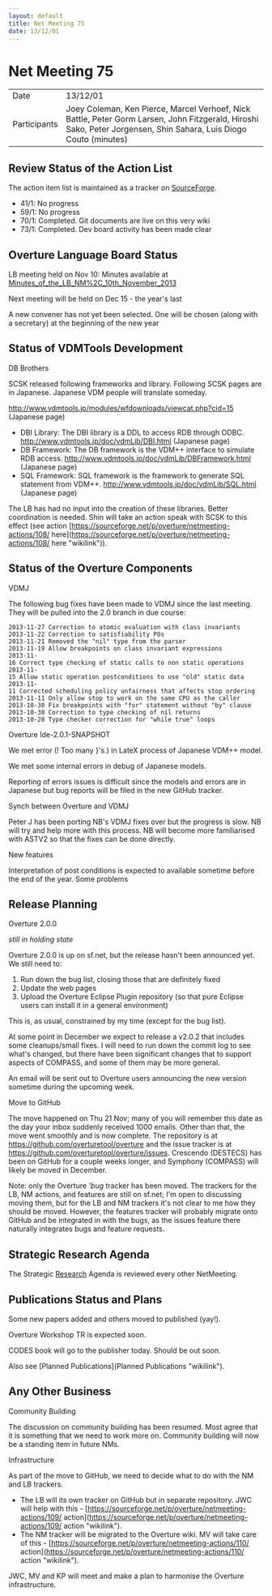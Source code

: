 ```yaml
---
layout: default
title: Net Meeting 75
date: 13/12/01
---
```


<script src="http://code.jquery.com/jquery-1.11.1.min.js">
</script>
<script src="/javascripts/edit.js"></script>
<script>setEditButonNm();</script>

# Net Meeting 75

|||
|---|---|
| Date | 13/12/01 |
| Participants | Joey Coleman, Ken Pierce, Marcel Verhoef, Nick Battle, Peter Gorm Larsen, John Fitzgerald, Hiroshi Sako,  Peter Jorgensen, Shin Sahara, Luis Diogo Couto (minutes) |

Review Status of the Action List
--------------------------------

The action item list is maintained as a tracker on
[SourceForge](https://sourceforge.net/p/overture/netmeeting-actions/).

-   41/1: No progress
-   59/1: No progress
-   70/1: Completed. Git documents are live on this very wiki
-   73/1: Completed. Dev board activity has been made clear

Overture Language Board Status
------------------------------

LB meeting held on Nov 10: Minutes available at
[Minutes\_of\_the\_LB\_NM%2C\_10th\_November\_2013](Minutes_of_the_LB_NM%2C_10th_November_2013 "wikilink")

Next meeting will be held on Dec 15 - the year's last

A new convener has not yet been selected. One will be chosen (along with
a secretary) at the beginning of the new year

Status of VDMTools Development
------------------------------

DB Brothers

SCSK released following frameworks and library. Following SCSK pages are
in Japanese. Japanese VDM people will translate someday.

<http://www.vdmtools.jp/modules/wfdownloads/viewcat.php?cid=15>
(Japanese page)

-   DBI Library: The DBI library is a DDL to access RDB through ODBC.
    <http://www.vdmtools.jp/doc/vdmLib/DBI.html> (Japanese page)
-   DB Framework: The DB framework is the VDM++ interface to simulate
    RDB access. <http://www.vdmtools.jp/doc/vdmLib/DBFramework.html>
    (Japanese page)
-   SQL Framework: SQL framework is the framework to generate SQL
    statement from VDM++. <http://www.vdmtools.jp/doc/vdmLib/SQL.html>
    (Japanese page)

The LB has had no input into the creation of these libraries. Better
coordination is needed. Shin will take an action speak with SCSK to this
effect (see action
[https://sourceforge.net/p/overture/netmeeting-actions/108/
here](https://sourceforge.net/p/overture/netmeeting-actions/108/ here "wikilink")).

Status of the Overture Components
---------------------------------

VDMJ

The following bug fixes have been made to VDMJ since the last meeting.
They will be pulled into the 2.0 branch in due course:

`2013-11-27 Correction to atomic evaluation with class invariants`\
`2013-11-22 Correction to satisfiability POs`\
`2013-11-21 Removed the "nil" type from the parser`\
`2013-11-19 Allow breakpoints on class invariant expressions`\
`2013-11-16 Correct type checking of static calls to non static operations`\
`2013-11-15 Allow static operation postconditions to use "old" static data`\
`2013-11-11 Corrected scheduling policy unfairness that affects stop ordering`\
`2013-11-11 Only allow stop to work on the same CPU as the caller`\
`2013-10-30 Fix breakpoints with "for" statement without "by" clause`\
`2013-10-30 Correction to type checking of nil returns`\
`2013-10-28 Type checker correction for "while true" loops`

Overture Ide-2.0.1-SNAPSHOT

We met error (! Too many }'s.) in LateX process of Japanese VDM++ model.

We met some internal errors in debug of Japanese models.

Reporting of errors issues is difficult since the models and errors are
in Japanese but bug reports will be filed in the new GitHub tracker.

Synch between Overture and VDMJ

Peter J has been porting NB's VDMJ fixes over but the progress is slow.
NB will try and help more with this process. NB will become more
familiarised with ASTV2 so that the fixes can be done directly.

New features

Interpretation of post conditions is expected to available sometime
before the end of the year. Some problems

Release Planning
----------------

Overture 2.0.0

*still in holding state*

Overture 2.0.0 is up on sf.net, but the release hasn't been announced
yet. We still need to:

1.  Run down the bug list, closing those that are definitely fixed
2.  Update the web pages
3.  Upload the Overture Eclipse Plugin repository (so that pure Eclipse
    users can install it in a general environment)

This is, as usual, constrained by my time (except for the bug list).

At some point in December we expect to release a v2.0.2 that includes
some cleanups/small fixes. I will need to run down the commit log to see
what's changed, but there have been significant changes that to support
aspects of COMPASS, and some of them may be more general.

An email will be sent out to Overture users announcing the new version
sometime during the upcoming week.

Move to GitHub

The move happened on Thu 21 Nov; many of you will remember this date as
the day your inbox suddenly received 1000 emails. Other than that, the
move went smoothly and is now complete. The repository is at
<https://github.com/overturetool/overture> and the issue tracker is at
<https://github.com/overturetool/overture/issues>. Crescendo (DESTECS)
has been on GitHub for a couple weeks longer, and Symphony (COMPASS)
will likely be moved in December.

Note: only the Overture *'bug* tracker has been moved. The trackers for
the LB, NM actions, and features are still on sf.net; I'm open to
discussing moving them, but for the LB and NM trackers it's not clear to
me how they should be moved. However, the features tracker will probably
migrate onto GitHub and be integrated in with the bugs, as the issues
feature there naturally integrates bugs and feature requests.

Strategic Research Agenda
-------------------------

The Strategic [Research](Research "wikilink") Agenda is reviewed every
other NetMeeting.

Publications Status and Plans
-----------------------------

Some new papers added and others moved to published (yay!).

Overture Workshop TR is expected soon.

CODES book will go to the publisher today. Should be out soon.

Also see [Planned Publications](Planned Publications "wikilink").

Any Other Business
------------------

Community Building

The discussion on community building has been resumed. Most agree that
it is something that we need to work more on. Community building will
now be a standing item in future NMs.

Infrastructure

As part of the move to GitHub, we need to decide what to do with the NM
and LB trackers.

-   The LB will its own tracker on GitHub but in separate repository.
    JWC will help with this -
    [https://sourceforge.net/p/overture/netmeeting-actions/109/
    action](https://sourceforge.net/p/overture/netmeeting-actions/109/ action "wikilink").
-   The NM tracker will be migrated to the Overture wiki. MV will take
    care of this -
    [https://sourceforge.net/p/overture/netmeeting-actions/110/
    action](https://sourceforge.net/p/overture/netmeeting-actions/110/ action "wikilink").

JWC, MV and KP will meet and make a plan to harmonise the Overture
infrastructure.

   <div id="edit_page_div"></div>